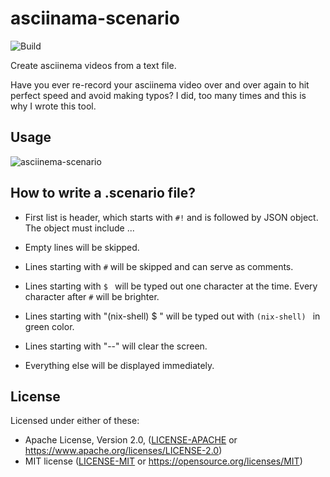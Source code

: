 # asciinama-scenario

![Build](https://github.com/garbas/asciinema-scenario/workflows/Build/badge.svg)

Create asciinema videos from a text file.

Have you ever re-record your asciinema video over and over again to hit perfect
speed and avoid making typos? I did, too many times and this is why I wrote
this tool.


## Usage

![asciinema-scenario](https://raw.githubusercontent.com/garbas/asciinema-scenario/master/example/demo.gif)


## How to write a .scenario file?

* First list is header, which starts with `#!` and is followed by JSON
  object. The object must include ...

* Empty lines will be skipped.

* Lines starting with `#` will be skipped and can serve as comments.

* Lines starting with `$ ` will be typed out one character at the time. Every
  character after `#` will be brighter.

* Lines starting with "(nix-shell) $ " will be typed out with `(nix-shell) `
  in green color.

* Lines starting with "--" will clear the screen.

* Everything else will be displayed immediately.


## License

Licensed under either of these:

 * Apache License, Version 2.0, ([LICENSE-APACHE](LICENSE-APACHE) or
   https://www.apache.org/licenses/LICENSE-2.0)
 * MIT license ([LICENSE-MIT](LICENSE-MIT) or
   https://opensource.org/licenses/MIT)

